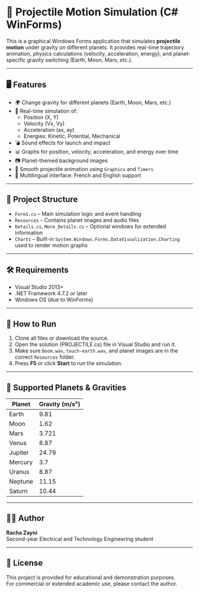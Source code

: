 # 🚀 Projectile Motion Simulation (C# WinForms)

This is a graphical Windows Forms application that simulates **projectile motion** under gravity on different planets. It provides real-time trajectory animation, physics calculations (velocity, acceleration, energy), and planet-specific gravity switching (Earth, Moon, Mars, etc.).

---

## 🖥️ Features

- 🌍 Change gravity for different planets (Earth, Moon, Mars, etc.)
- 🧮 Real-time simulation of:
  - Position (X, Y)
  - Velocity (Vx, Vy)
  - Acceleration (ax, ay)
  - Energies: Kinetic, Potential, Mechanical
- 💣 Sound effects for launch and impact
- 📊 Graphs for position, velocity, acceleration, and energy over time
- 📷 Planet-themed background images
- 🎨 Smooth projectile animation using `Graphics` and `Timers`
- 🧭 Multilingual interface: French and English support

---

## 📁 Project Structure

- `Form1.cs` – Main simulation logic and event handling
- `Resources` – Contains planet images and audio files
- `Details.cs`, `More_Details.cs` – Optional windows for extended information
- `Charts` – Built-in `System.Windows.Forms.DataVisualization.Charting` used to render motion graphs

---

## 🛠️ Requirements

- Visual Studio 2013+
- .NET Framework 4.7.2 or later
- Windows OS (due to WinForms)

---

## 🚀 How to Run

1. Clone all files or download the source.
2. Open the solution (PROJECTILE.cs) file in Visual Studio and run it.
3. Make sure `Boom.wav`, `touch-earth.wav`, and planet images are in the correct `Resources` folder.
4. Press **F5** or click **Start** to run the simulation.

---

## 🌌 Supported Planets & Gravities

| Planet    | Gravity (m/s²) |
|-----------|----------------|
| Earth     | 9.81           |
| Moon      | 1.62           |
| Mars      | 3.721          |
| Venus     | 8.87           |
| Jupiter   | 24.79          |
| Mercury   | 3.7            |
| Uranus    | 8.87           |
| Neptune   | 11.15          |
| Saturn    | 10.44          |

---

## 🧑‍💻 Author

**Racha Zayni**  
Second-year Electrical and Technology Engineering student  

---

## 📜 License

This project is provided for educational and demonstration purposes.  
For commercial or extended academic use, please contact the author.


